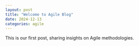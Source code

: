 ```yaml
---
layout: post
title: "Welcome to Agile Blog"
date: 2024-12-13
categories: agile
---
```

This is our first post, sharing insights on Agile methodologies.
